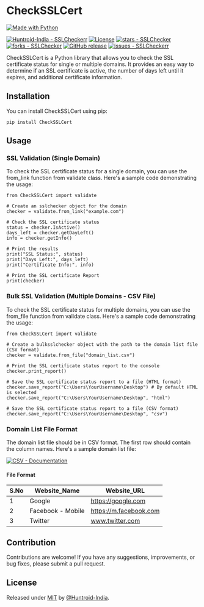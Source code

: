 # CheckSSLCert
[![Made with Python](https://img.shields.io/badge/Python->=3.6-blue?logo=python&logoColor=white)](https://python.org "Go to Python homepage")


[![Huntroid-India - SSLCheckerr](https://img.shields.io/static/v1?label=Huntroid-India&message=CheckSSLCert&color=blue&logo=github)](https://github.com/Huntroid-India/CheckSSLCert "Go to GitHub repo")
[![License](https://img.shields.io/badge/License-MIT-blue)](#license)
[![stars - SSLChecker](https://img.shields.io/github/stars/Huntroid-India/CheckSSLCert?style=social)](https://github.com/Huntroid-India/CheckSSLCert)
[![forks - SSLChecker](https://img.shields.io/github/forks/Huntroid-India/CheckSSLCert?style=social)](https://github.com/Huntroid-India/CheckSSLCert)
[![GitHub release](https://img.shields.io/github/release/Huntroid-India/CheckSSLCert?include_prereleases=&sort=semver&color=blue)](https://github.com/Huntroid-India/CheckSSLCert/releases/)
[![issues - SSLCheckerr](https://img.shields.io/github/issues/Huntroid-India/CheckSSLCert)](https://github.com/Huntroid-India/CheckSSLCert/issues)

CheckSSLCert is a Python library that allows you to check the SSL certificate status for single or multiple domains. It provides an easy way to determine if an SSL certificate is active, the number of days left until it expires, and additional certificate information. 

## Installation
You can install CheckSSLCert using pip:
```
pip install CheckSSLCert
```

## Usage
### SSL Validation (Single Domain)
To check the SSL certificate status for a single domain, you can use the from_link function from validate class. Here's a sample code demonstrating the usage:
```
from CheckSSLCert import validate

# Create an sslchecker object for the domain
checker = validate.from_link("example.com")

# Check the SSL certificate status
status = checker.IsActive()
days_left = checker.getDayLeft()
info = checker.getInfo()

# Print the results
print("SSL Status:", status)
print("Days Left:", days_left)
print("Certificate Info:", info)

# Print the SSL certificate Report
print(checker)
```

### Bulk SSL Validation (Multiple Domains - CSV File)
To check the SSL certificate status for multiple domains, you can use the from_file function from validate class. Here's a sample code demonstrating the usage:
```
from CheckSSLCert import validate

# Create a bulksslchecker object with the path to the domain list file (CSV format)
checker = validate.from_file("domain_list.csv")

# Print the SSL certificate status report to the console
checker.print_report()

# Save the SSL certificate status report to a file (HTML format)
checker.save_report("C:\Users\YourUsername\Desktop") # By default HTML is selected
checker.save_report("C:\Users\YourUsername\Desktop", "html")

# Save the SSL certificate status report to a file (CSV format)
checker.save_report("C:\Users\YourUsername\Desktop", "csv")
```
### Domain List File Format
The domain list file should be in CSV format. The first row should contain the column names. Here's a sample domain list file:

[![CSV - Documentation](https://img.shields.io/badge/Download-CSV-blue?style=for-the-badge)](https://raw.githubusercontent.com/Huntroid-India/CheckSSLCert/main/domain_list.csv "Go to project documentation")

#### File Format


| S.No | Website_Name      | Website_URL        |
|------|-------------------|--------------------|
| 1 | Google            | https://google.com |
| 2 | Facebook - Mobile | https://m.facebook.com     |
| 3 | Twitter           | www.twitter.com    |





## Contribution
Contributions are welcome! If you have any suggestions, improvements, or bug fixes, please submit a pull request.

## License

Released under [MIT](/LICENSE) by [@Huntroid-India](https://github.com/Huntroid-India).


